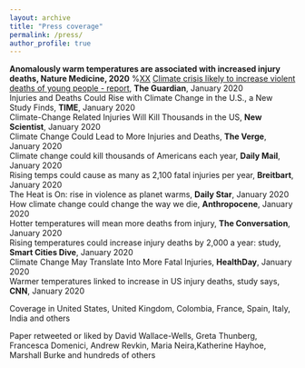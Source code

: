 ```yaml
---
layout: archive
title: "Press coverage"
permalink: /press/
author_profile: true
---
```


<b>Anomalously warm temperatures are associated with increased injury deaths, Nature Medicine, 2020</b>
%<a href='XX' target="_blank">XX</a>
<a href='https://www.theguardian.com/environment/2020/jan/13/climate-crisis-likely-to-increase-violent-deaths-of-young-people-report' target="_blank">Climate crisis likely to increase violent deaths of young people - report</a>, <b>The Guardian</b>, January 2020<br>
Injuries and Deaths Could Rise with Climate Change in the U.S., a New Study Finds, <b>TIME</b>, January 2020<br>
Climate-Change Related Injuries Will Kill Thousands in the US, <b>New Scientist</b>, January 2020<br>
Climate Change Could Lead to More Injuries and Deaths, <b>The Verge</b>, January 2020<br>
Climate change could kill thousands of Americans each year, <b>Daily Mail</b>, January 2020<br>
Rising temps could cause as many as 2,100 fatal injuries per year, <b>Breitbart</b>, January 2020<br>
The Heat is On: rise in violence as planet warms, <b>Daily Star</b>, January 2020<br>
How climate change could change the way we die, <b>Anthropocene</b>, January 2020<br>
Hotter temperatures will mean more deaths from injury, <b>The Conversation</b>, January 2020<br>
Rising temperatures could increase injury deaths by 2,000 a year: study, <b>Smart Cities Dive</b>, January 2020<br>
Climate Change May Translate Into More Fatal Injuries, <b>HealthDay</b>, January 2020<br>
Warmer temperatures linked to increase in US injury deaths, study says, <b>CNN</b>, January 2020

Coverage in United States, United Kingdom, Colombia, France, Spain, Italy, India and others

Paper retweeted or liked by David Wallace-Wells, Greta Thunberg, Francesca Domenici, Andrew Revkin, Maria Neira,Katherine Hayhoe, Marshall Burke and hundreds of others

